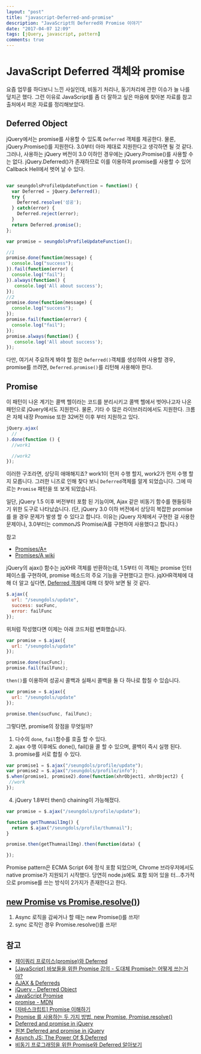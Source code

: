 ```yaml
---
layout: "post"
title: "javascript-Deferred-and-promise"
description: "JavaScript의 Deferred와 Promise 이야기"
date: "2017-04-07 12:09"
tags: [jQuery, javascript, pattern]
comments: true
---
```


# JavaScript Deferred 객체와 promise

요즘 업무를 하다보니 느낀 사실인데, 비동기 처리나, 동기처리에 관한 이슈가 늘 나를 덮치곤 했다.
그런 이유로 JavaScript를 좀 더 잘하고 싶은 마음에 찾아본 자료를 참고 출처에서 퍼온 자료를 정리해보았다.

## Deferred Object


jQuery에서는 promise를 사용할 수 있도록 `Deferred` 객체를 제공한다.
물론, jQuery.Promise()를 지원한다. 3.0부터 아마 제대로 지원한다고 생각하면 될 것 같다.
그러나, 사용하는 jQuery 버전이 3.0 이하인 경우에는 jQuery.Promise()를 사용할 수는 없다.
jQuery.Deferred()가 존재하므로 이를 이용하여 promise를 사용할 수 있어 Callback Hell에서 벗어 날 수 있다.

```javascript

var seungdolsProfileUpdateFunction = function() {
  var Deferred = jQuery.Deferred();
  try {
    Deferred.resolve('성공');
  } catch(error) {
    Deferred.reject(error);
  }
  return Deferred.promise();
};

var promise = seungdolsProfileUpdateFunction();

//1
promise.done(function(message) {
  console.log("success");
}).fail(function(error) {
  console.log("fail");
}).always(function() {
   console.log('All about success');
});
//2
promise.done(function(message) {
  console.log("success");
});
promise.fail(function(error) {
  console.log("fail");
});
promise.always(function() {
   console.log('All about success');
});
```
다만, 여기서 주요하게 봐야 할 점은 `Deferred()`객체를 생성하여 사용할 경우, promise를 쓰려면, `Deferred.promise()`를 리턴해 사용해야 한다.


## Promise

이 패턴이 나온 계기는 콜백 헬이라는 코드를 분리시키고 콜백 헬에서 벗어나고자 나온 패턴으로 jQuery에서도 지원한다.
물론, 기타 수 많은 라이브러리에서도 지원한다. 크롬은 자체 내장 Promise 또한 32버전 이후 부터 지원하고 있다.

```javascript
jQuery.ajax(
  //
).done(function () {
  //work1

  //work2
});  
```
이러한 구조라면, 상당히 애매해지죠? work1이 먼저 수행 할지, work2가 먼저 수행 할지 모릅니다.
그러한 니즈로 인해 찾다 보니 `Deferred`객체를 알게 되었습니다. 그에 따르는 `Promise` 패턴을 또 보게 되었습니다.

일단, jQuery 1.5 이후 버전부터 포함 된 기능이며, Ajax 같은 비동기 함수를 핸들링하기 위한 도구로 나타났습니다.
(단, jQuery 3.0 이하 버전에서 상당히 복잡한 promise를 쓸 경우 문제가 발생 할 수 있다고 합니다.
이유는 jQuery 자체에서 구현한 걸 사용한 문제이나, 3.0부터는 commonJS Promise/A를 구현하여 사용했다고 합니다.)

참고

* [Promises/A+](https://promisesaplus.com/)
* [Promises/A wiki](http://wiki.commonjs.org/wiki/Promises/A)

jQuery의 ajax() 함수는 jqXHR 객체를 반환하는데, 1.5부터 이 객체는 promise 인터페이스를 구현하여, promise 메소드의 주요 기능을 구현했다고 한다. jqXHR객체에 대해 더 알고 싶다면, [Deferred 객체](http://api.jquery.com/category/deferred-object/)에 대해 더 찾아 보면 될 것 같다.

```javascript
$.ajax({
  url: "/seungdols/update",
  success: sucFunc,
  error: failFunc
});
```

위처럼 작성했다면 이제는 아래 코드처럼 변화했습니다.

```javascript
var promise = $.ajax({
  url: "/seungdols/update"
});

promise.done(sucFunc);
promise.fail(failFunc);
```

`then()`를 이용하여 성공시 콜백과 실패시 콜백을 둘 다 하나로 합칠 수 있습니다.

```javascript
var promise = $.ajax({
  url: "/seungdols/update"
});

promise.then(sucFunc, failFunc);
```

그렇다면, promise의 장점을 무엇일까?

1. 다수의 `done`, `fail`함수를 호출 할 수 있다.
2. ajax 수행 이후에도 done(), fail()을 콜 할 수 있으며, 콜백이 즉시 실행 된다.
3. promise를 서로 합칠 수 있다.

```javascript
var promise1 = $.ajax("/seungdols/profile/update");
var promise2 = $.ajax("/seungdols/profile/info");
$.when(promise1, promise2).done(function(xhrObject1, xhrObject2) {
 //work
});
```

4. jQuery 1.8부터 then() chaining이 가능해졌다.

```javascript
var promise = $.ajax("/seungdols/profile/update");

function getThumnailImg() {
  return $.ajax("/seungdols/profile/thumnail");
}

promise.then(getThumnailImg).then(function(data) {

});
```

Promise pattern은 ECMA Script 6에 정식 포함 되었으며, Chrome 브라우저에서도 native promise가 지원되기 시작했다.
당연히 node.js에도 포함 되어 있을 터...추가적으로 promise를 쓰는 방식이 2가지가 존재한다고 한다.

## [new Promise vs Promise.resolve()](http://han41858.tistory.com/11))

1. Async 로직을 감싸거나 할 때는 new Promise()를 쓰자!
2. sync 로직인 경우 Promise.resolve()를 쓰자!


## 참고

* [제이쿼리 프로미스(promise)와 Deferred](https://www.zerocho.com/category/jQuery/post/57c90814addc111500d85a19)
* [[JavaScript] 바보들을 위한 Promise 강의 - 도대체 Promise는 어떻게 쓰는거야?](http://programmingsummaries.tistory.com/325)
* [AJAX & Deferreds](http://jqfundamentals.com/chapter/ajax-deferreds)
* [jQuery - Deferred Object](https://api.jquery.com/category/deferred-object/)
* [JavaScript Promise](https://hyunseob.github.io/2016/03/14/javascript-promise/)
* [promise - MDN](https://developer.mozilla.org/ko/docs/Web/JavaScript/Reference/Global_Objects/Promise)
* [[자바스크립트] Promise 이해하기](http://yubylab.tistory.com/entry/%EC%9E%90%EB%B0%94%EC%8A%A4%ED%81%AC%EB%A6%BD%ED%8A%B8-Promise-%EC%9D%B4%ED%95%B4%ED%95%98%EA%B8%B0)
* [Promise 를 사용하는 두 가지 방법, new Promise, Promise.resolve()](http://han41858.tistory.com/11)
* [Deferred and promise in jQuery](http://blog.naver.com/PostView.nhn?blogId=djawl_2&logNo=50184671092)
 * [원본 Deferred and promise in jQuery](https://bitstorm.org/weblog/2012-1/Deferred_and_promise_in_jQuery.html)
* [Asynch JS: The Power Of $.Deferred](https://www.html5rocks.com/ko/tutorials/async/deferred/)
* [비동기 프로그래밍을 위한 Promise와 Deferred 알아보기](http://webframeworks.kr/tutorials/angularjs/angularjs_promise_deferred/#tocAnchor-1-3)
